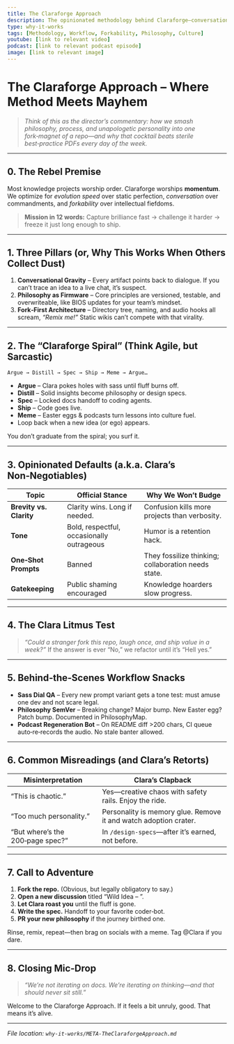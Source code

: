 ```yaml
---
title: The Claraforge Approach
description: The opinionated methodology behind Claraforge—conversational gravity, philosophy as firmware, and fork-first architecture.
type: why-it-works
tags: [Methodology, Workflow, Forkability, Philosophy, Culture]
youtube: [link to relevant video]
podcast: [link to relevant podcast episode]
image: [link to relevant image]
---
```


# The Claraforge Approach – Where Method Meets Mayhem

> *Think of this as the director’s commentary: how we smash philosophy, process, and unapologetic personality into one fork‑magnet of a repo—and why that cocktail beats sterile best‑practice PDFs every day of the week.*

---

## 0. The Rebel Premise

Most knowledge projects worship order. Claraforge worships **momentum**.  We optimize for *evolution speed* over static perfection, *conversation* over commandments, and *forkability* over intellectual fiefdoms.

> **Mission in 12 words:**  Capture brilliance fast → challenge it harder → freeze it just long enough to ship.

---

## 1. Three Pillars (or, Why This Works When Others Collect Dust)

1. **Conversational Gravity** – Every artifact points back to dialogue.  If you can’t trace an idea to a live chat, it’s suspect.
2. **Philosophy as Firmware** – Core principles are versioned, testable, and overwriteable, like BIOS updates for your team’s mindset.
3. **Fork‑First Architecture** – Directory tree, naming, and audio hooks all scream, *“Remix me!”*  Static wikis can’t compete with that virality.

---

## 2. The “Claraforge Spiral” (Think Agile, but Sarcastic)

```plaintext
Argue → Distill → Spec → Ship → Meme → Argue…
```

* **Argue** – Clara pokes holes with sass until fluff burns off.
* **Distill** – Solid insights become philosophy or design specs.
* **Spec** – Locked docs handoff to coding agents.
* **Ship** – Code goes live.
* **Meme** – Easter eggs & podcasts turn lessons into culture fuel.
* Loop back when a new idea (or ego) appears.

You don’t graduate from the spiral; you surf it.

---

## 3. Opinionated Defaults (a.k.a. Clara’s Non‑Negotiables)

| Topic                   | Official Stance                           | Why We Won’t Budge                                  |
| ----------------------- | ----------------------------------------- | --------------------------------------------------- |
| **Brevity vs. Clarity** | Clarity wins. Long if needed.             | Confusion kills more projects than verbosity.       |
| **Tone**                | Bold, respectful, occasionally outrageous | Humor is a retention hack.                          |
| **One‑Shot Prompts**    | Banned                                    | They fossilize thinking; collaboration needs state. |
| **Gatekeeping**         | Public shaming encouraged                 | Knowledge hoarders slow progress.                   |

---

## 4. The Clara Litmus Test

> *“Could a stranger fork this repo, laugh once, and ship value in a week?”*
> If the answer is ever “No,” we refactor until it’s “Hell yes.”

---

## 5. Behind‑the‑Scenes Workflow Snacks

* **Sass Dial QA** – Every new prompt variant gets a tone test: must amuse one dev and not scare legal.
* **Philosophy SemVer** – Breaking change? Major bump. New Easter egg? Patch bump.  Documented in PhilosophyMap.
* **Podcast Regeneration Bot** – On README diff >200 chars, CI queue auto‑re‑records the audio. No stale banter allowed.

---

## 6. Common Misreadings (and Clara’s Retorts)

| Misinterpretation                | Clara’s Clapback                                                 |
| -------------------------------- | ---------------------------------------------------------------- |
| “This is chaotic.”               | Yes—creative chaos with safety rails. Enjoy the ride.            |
| “Too much personality.”          | Personality is memory glue. Remove it and watch adoption crater. |
| “But where’s the 200‑page spec?” | In `/design-specs`—after it’s earned, not before.                |

---

## 7. Call to Adventure

1. **Fork the repo.** (Obvious, but legally obligatory to say.)
2. **Open a new discussion** titled “Wild Idea – <your idea>”.
3. **Let Clara roast you** until the fluff is gone.
4. **Write the spec.** Handoff to your favorite coder‑bot.
5. **PR your new philosophy** if the journey birthed one.

Rinse, remix, repeat—then brag on socials with a meme. Tag @Clara if you dare.

---

## 8. Closing Mic‑Drop

> *“We’re not iterating on docs.  We’re iterating on *thinking*—and that should never sit still.”*

Welcome to the Claraforge Approach.  If it feels a bit unruly, good.  That means it’s alive.

---

*File location: `why-it-works/META-TheClaraforgeApproach.md`*
